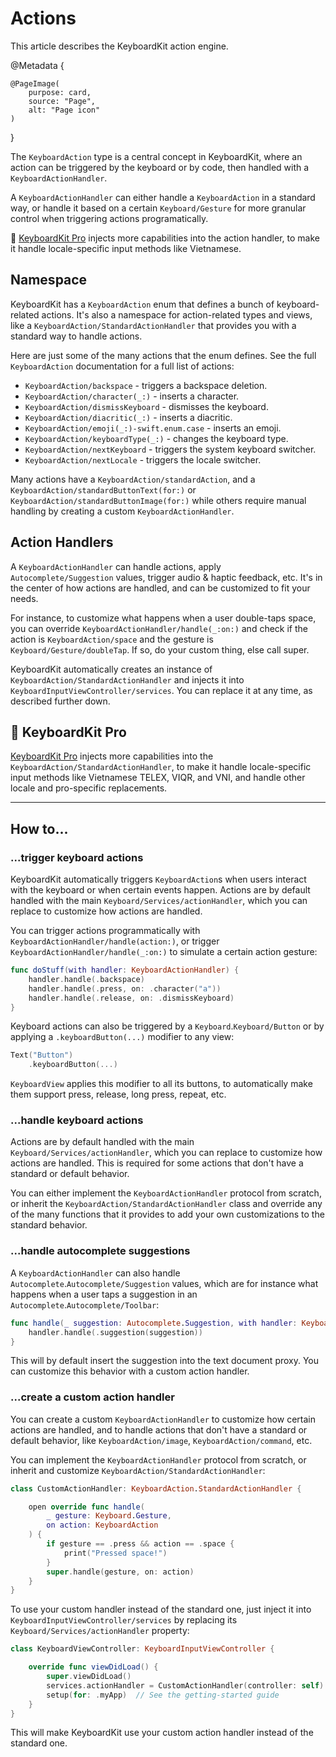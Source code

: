 # Actions

This article describes the KeyboardKit action engine.

@Metadata {

    @PageImage(
        purpose: card,
        source: "Page",
        alt: "Page icon"
    )
}

The ``KeyboardAction`` type is a central concept in KeyboardKit, where an action can be triggered by the keyboard or by code, then handled with a ``KeyboardActionHandler``.

A ``KeyboardActionHandler`` can either handle a ``KeyboardAction`` in a standard way, or handle it based on a certain ``Keyboard/Gesture`` for more granular control when triggering actions programatically.

👑 [KeyboardKit Pro][Pro] injects more capabilities into the action handler, to make it handle locale-specific input methods like Vietnamese.



## Namespace

KeyboardKit has a ``KeyboardAction`` enum that defines a bunch of keyboard-related actions. It's also a namespace for action-related types and views, like a ``KeyboardAction/StandardActionHandler`` that provides you with a standard way to handle actions.

Here are just some of the many actions that the enum defines. See the full ``KeyboardAction`` documentation for a full list of actions:

* ``KeyboardAction/backspace`` - triggers a backspace deletion.
* ``KeyboardAction/character(_:)`` - inserts a character.
* ``KeyboardAction/dismissKeyboard`` - dismisses the keyboard.
* ``KeyboardAction/diacritic(_:)`` - inserts a diacritic.
* ``KeyboardAction/emoji(_:)-swift.enum.case`` - inserts an emoji.
* ``KeyboardAction/keyboardType(_:)`` - changes the keyboard type.
* ``KeyboardAction/nextKeyboard`` - triggers the system keyboard switcher.
* ``KeyboardAction/nextLocale`` - triggers the locale switcher.

Many actions have a ``KeyboardAction/standardAction``, and a ``KeyboardAction/standardButtonText(for:)`` or ``KeyboardAction/standardButtonImage(for:)`` while others require manual handling by creating a custom ``KeyboardActionHandler``.



## Action Handlers

A ``KeyboardActionHandler`` can handle actions, apply ``Autocomplete/Suggestion`` values, trigger audio & haptic feedback, etc. It's in the center of how actions are handled, and can be customized to fit your needs.

For instance, to customize what happens when a user double-taps space, you can override ``KeyboardActionHandler/handle(_:on:)`` and check if the action is ``KeyboardAction/space`` and the gesture is ``Keyboard/Gesture/doubleTap``. If so, do your custom thing, else call super.

KeyboardKit automatically creates an instance of ``KeyboardAction/StandardActionHandler`` and injects it into ``KeyboardInputViewController/services``. You can replace it at any time, as described further down.



## 👑 KeyboardKit Pro

[KeyboardKit Pro][Pro] injects more capabilities into the ``KeyboardAction/StandardActionHandler``, to make it handle locale-specific input methods like Vietnamese TELEX, VIQR, and VNI, and handle other locale and pro-specific replacements.


---


## How to... 


### ...trigger keyboard actions 

KeyboardKit automatically triggers ``KeyboardAction``s when users interact with the keyboard or when certain events happen. Actions are by default handled with the main ``Keyboard/Services/actionHandler``, which you can replace to customize how actions are handled. 

You can trigger actions programmatically with ``KeyboardActionHandler/handle(action:)``, or trigger ``KeyboardActionHandler/handle(_:on:)`` to simulate a certain action gesture:

```swift
func doStuff(with handler: KeyboardActionHandler) {
    handler.handle(.backspace)
    handler.handle(.press, on: .character("a"))
    handler.handle(.release, on: .dismissKeyboard)
}
```

Keyboard actions can also be triggered by a ``Keyboard``.``Keyboard/Button`` or by applying a `.keyboardButton(...)` modifier to any view:

```swift
Text("Button")
    .keyboardButton(...)
```

``KeyboardView`` applies this modifier to all its buttons, to automatically make them support press, release, long press, repeat, etc.


### ...handle keyboard actions

Actions are by default handled with the main ``Keyboard/Services/actionHandler``, which you can replace to customize how actions are handled. This is required for some actions that don't have a standard or default behavior.

You can either implement the ``KeyboardActionHandler`` protocol from scratch, or inherit the ``KeyboardAction/StandardActionHandler`` class and override any of the many functions that it provides to add your own customizations to the standard behavior.



### ...handle autocomplete suggestions

A ``KeyboardActionHandler`` can also handle ``Autocomplete``.``Autocomplete/Suggestion`` values, which are for instance what happens when a user taps a suggestion in an  ``Autocomplete``.``Autocomplete/Toolbar``:

```swift
func handle(_ suggestion: Autocomplete.Suggestion, with handler: KeyboardActionHandler) {
    handler.handle(.suggestion(suggestion))
}
```

This will by default insert the suggestion into the text document proxy. You can customize this behavior with a custom action handler.


### ...create a custom action handler

You can create a custom ``KeyboardActionHandler`` to customize how certain actions are handled, and to handle actions that don't have a standard or default behavior, like ``KeyboardAction/image``, ``KeyboardAction/command``, etc. 

You can implement the ``KeyboardActionHandler`` protocol from scratch, or inherit and customize ``KeyboardAction/StandardActionHandler``:

```swift
class CustomActionHandler: KeyboardAction.StandardActionHandler {

    open override func handle(
        _ gesture: Keyboard.Gesture, 
        on action: KeyboardAction
    ) {
        if gesture == .press && action == .space {
            print("Pressed space!")
        }
        super.handle(gesture, on: action) 
    }
}
```

To use your custom handler instead of the standard one, just inject it into ``KeyboardInputViewController/services`` by replacing its ``Keyboard/Services/actionHandler`` property:

```swift
class KeyboardViewController: KeyboardInputViewController {

    override func viewDidLoad() {
        super.viewDidLoad()
        services.actionHandler = CustomActionHandler(controller: self)
        setup(for: .myApp)  // See the getting-started guide
    }
}
```

This will make KeyboardKit use your custom action handler instead of the standard one.



[Pro]: https://github.com/KeyboardKit/KeyboardKitPro
